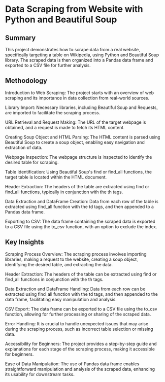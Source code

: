 # Data Scraping from Website with Python and Beautiful Soup

## Summary
This project demonstrates how to scrape data from a real website, specifically targeting a table on Wikipedia, using Python and Beautiful Soup library. The scraped data is then organized into a Pandas data frame and exported to a CSV file for further analysis.

## Methodology
Introduction to Web Scraping: The project starts with an overview of web scraping and its importance in data collection from real-world sources.

Library Import: Necessary libraries, including Beautiful Soup and Requests, are imported to facilitate the scraping process.

URL Retrieval and Request Making: The URL of the target webpage is obtained, and a request is made to fetch its HTML content.

Creating Soup Object and HTML Parsing: The HTML content is parsed using Beautiful Soup to create a soup object, enabling easy navigation and extraction of data.

Webpage Inspection: The webpage structure is inspected to identify the desired table for scraping.

Table Identification: Using Beautiful Soup's find or find_all functions, the target table is located within the HTML document.

Header Extraction: The headers of the table are extracted using find or find_all functions, typically in conjunction with the th tags.

Data Extraction and DataFrame Creation: Data from each row of the table is extracted using find_all function with the td tags, and then appended to a Pandas data 
frame.

Exporting to CSV: The data frame containing the scraped data is exported to a CSV file using the to_csv function, with an option to exclude the index.

## Key Insights
Scraping Process Overview: The scraping process involves importing libraries, making a request to the website, creating a soup object, identifying the desired table, and extracting the data.

Header Extraction: The headers of the table can be extracted using find or find_all functions in conjunction with the th tags.

Data Extraction and DataFrame Handling: Data from each row can be extracted using find_all function with the td tags, and then appended to the data frame, facilitating easy manipulation and analysis.

CSV Export: The data frame can be exported to a CSV file using the to_csv function, allowing for further processing or sharing of the scraped data.

Error Handling: It is crucial to handle unexpected issues that may arise during the scraping process, such as incorrect table selection or missing data.

Accessibility for Beginners: The project provides a step-by-step guide and explanations for each stage of the scraping process, making it accessible for beginners.

Ease of Data Manipulation: The use of Pandas data frame enables straightforward manipulation and analysis of the scraped data, enhancing its usability for downstream tasks.
